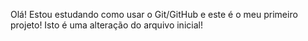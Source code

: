 Olá! Estou estudando como usar o Git/GitHub e este é o meu primeiro projeto! 
Isto é uma alteração do arquivo inicial!